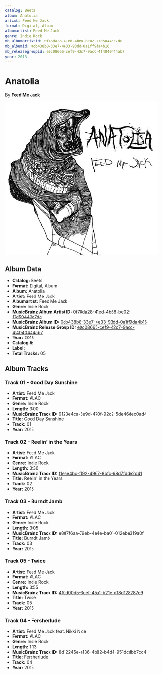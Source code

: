```yaml
---
catalog: Beets
album: Anatolia
artist: Feed Me Jack
format: Digital, Album
albumartist: Feed Me Jack
genre: Indie Rock
mb_albumartistid: 0f78da28-41ed-4b68-be02-17d50443c7de
mb_albumid: 0cb438b8-33e7-4e33-93dd-0a1ff9da4b16
mb_releasegroupid: e0c08665-cef9-42c7-9acc-4f4040444ab7
year: 2013
---
```


# Anatolia

By **Feed Me Jack**

![](../../assets/beetscovers/Feed_Me_Jack-Anatolia.jpg)

## Album Data

- **Catalog:** Beets
- **Format:** Digital, Album
- **Album:** Anatolia
- **Artist:** Feed Me Jack
- **Albumartist:** Feed Me Jack
- **Genre:** Indie Rock
- **MusicBrainz Album Artist ID:** [0f78da28-41ed-4b68-be02-17d50443c7de](https://musicbrainz.org/artist/0f78da28-41ed-4b68-be02-17d50443c7de)
- **MusicBrainz Album ID:** [0cb438b8-33e7-4e33-93dd-0a1ff9da4b16](https://musicbrainz.org/release/0cb438b8-33e7-4e33-93dd-0a1ff9da4b16)
- **MusicBrainz Release Group ID:** [e0c08665-cef9-42c7-9acc-4f4040444ab7](https://musicbrainz.org/release-group/e0c08665-cef9-42c7-9acc-4f4040444ab7)
- **Year:** 2013
- **Catalog #:** 
- **Label:** 
- **Total Tracks:** 05

## Album Tracks

### Track 01 - Good Day Sunshine

- **Artist:** Feed Me Jack
- **Format:** ALAC
- **Genre:** Indie Rock
- **Length:** 3:00
- **MusicBrainz Track ID:** [9123e4ca-3e9d-470f-92c2-5de46dec0ad4](https://musicbrainz.org/recording/9123e4ca-3e9d-470f-92c2-5de46dec0ad4)
- **Title:** Good Day Sunshine
- **Track:** 01
- **Year:** 2015

### Track 02 - Reelin' in the Years

- **Artist:** Feed Me Jack
- **Format:** ALAC
- **Genre:** Indie Rock
- **Length:** 3:36
- **MusicBrainz Track ID:** [f1eae4bc-f192-4967-8bfc-68d7fdde2d41](https://musicbrainz.org/recording/f1eae4bc-f192-4967-8bfc-68d7fdde2d41)
- **Title:** Reelin' in the Years
- **Track:** 02
- **Year:** 2015

### Track 03 - Burndt Jamb

- **Artist:** Feed Me Jack
- **Format:** ALAC
- **Genre:** Indie Rock
- **Length:** 3:05
- **MusicBrainz Track ID:** [e887f6aa-79eb-4e4e-ba01-012ebe319a0f](https://musicbrainz.org/recording/e887f6aa-79eb-4e4e-ba01-012ebe319a0f)
- **Title:** Burndt Jamb
- **Track:** 03
- **Year:** 2015

### Track 05 - Twice

- **Artist:** Feed Me Jack
- **Format:** ALAC
- **Genre:** Indie Rock
- **Length:** 3:55
- **MusicBrainz Track ID:** [4f0d00d5-3cef-45a1-b21e-d18d128287e9](https://musicbrainz.org/recording/4f0d00d5-3cef-45a1-b21e-d18d128287e9)
- **Title:** Twice
- **Track:** 05
- **Year:** 2015

### Track 04 - Fersherlude

- **Artist:** Feed Me Jack feat. Nikki Nice
- **Format:** ALAC
- **Genre:** Indie Rock
- **Length:** 1:13
- **MusicBrainz Track ID:** [8d12245e-a136-4b82-b4d4-951dcdbb7cc4](https://musicbrainz.org/recording/8d12245e-a136-4b82-b4d4-951dcdbb7cc4)
- **Title:** Fersherlude
- **Track:** 04
- **Year:** 2015

